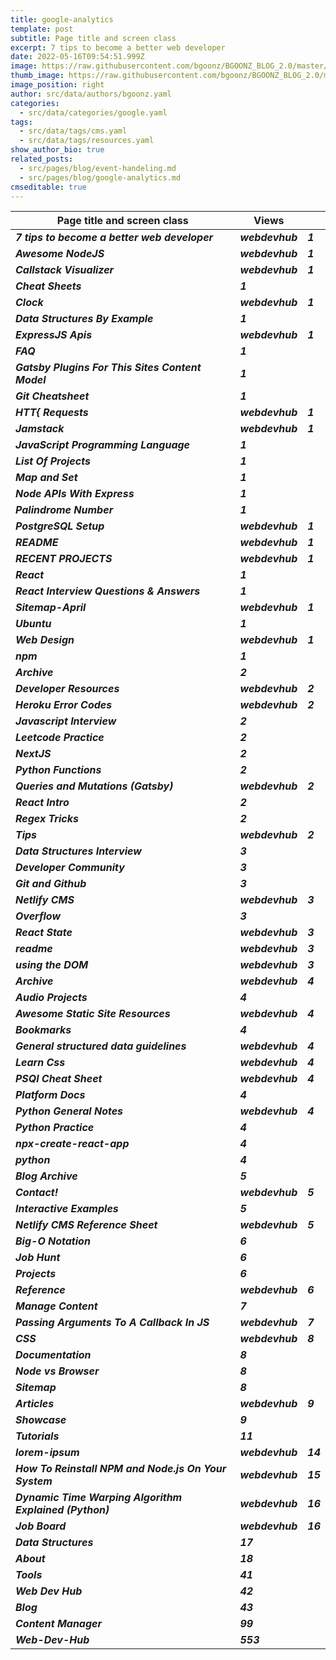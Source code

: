 ```yaml
---
title: google-analytics
template: post
subtitle: Page title and screen class
excerpt: 7 tips to become a better web developer
date: 2022-05-16T09:54:51.999Z
image: https://raw.githubusercontent.com/bgoonz/BGOONZ_BLOG_2.0/master/static/images/google-analytics.jpg?raw=true
thumb_image: https://raw.githubusercontent.com/bgoonz/BGOONZ_BLOG_2.0/master/static/images/google-analytics.jpg?raw=true
image_position: right
author: src/data/authors/bgoonz.yaml
categories:
  - src/data/categories/google.yaml
tags:
  - src/data/tags/cms.yaml
  - src/data/tags/resources.yaml
show_author_bio: true
related_posts:
  - src/pages/blog/event-handeling.md
  - src/pages/blog/google-analytics.md
cmseditable: true
---
```


| **Page title and screen class**                         | **Views**       |          |
| ------------------------------------------------------- | --------------- | -------- |
| **_7 tips to become a better web developer_**           | **_webdevhub_** | **_1_**  |
| **_Awesome NodeJS_**                                    | **_webdevhub_** | **_1_**  |
| **_Callstack Visualizer_**                              | **_webdevhub_** | **_1_**  |
| **_Cheat Sheets_**                                      | **_1_**         |          |
| **_Clock_**                                             | **_webdevhub_** | **_1_**  |
| **_Data Structures By Example_**                        | **_1_**         |          |
| **_ExpressJS Apis_**                                    | **_webdevhub_** | **_1_**  |
| **_FAQ_**                                               | **_1_**         |          |
| **_Gatsby Plugins For This Sites Content Model_**       | **_1_**         |          |
| **_Git Cheatsheet_**                                    | **_1_**         |          |
| **_HTT{ Requests_**                                     | **_webdevhub_** | **_1_**  |
| **_Jamstack_**                                          | **_webdevhub_** | **_1_**  |
| **_JavaScript Programming Language_**                   | **_1_**         |          |
| **_List Of Projects_**                                  | **_1_**         |          |
| **_Map and Set_**                                       | **_1_**         |          |
| **_Node APIs With Express_**                            | **_1_**         |          |
| **_Palindrome Number_**                                 | **_1_**         |          |
| **_PostgreSQL Setup_**                                  | **_webdevhub_** | **_1_**  |
| **_README_**                                            | **_webdevhub_** | **_1_**  |
| **_RECENT PROJECTS_**                                   | **_webdevhub_** | **_1_**  |
| **_React_**                                             | **_1_**         |          |
| **_React Interview Questions & Answers_**               | **_1_**         |          |
| **_Sitemap-April_**                                     | **_webdevhub_** | **_1_**  |
| **_Ubuntu_**                                            | **_1_**         |          |
| **_Web Design_**                                        | **_webdevhub_** | **_1_**  |
| **_npm_**                                               | **_1_**         |          |
| **_Archive_**                                           | **_2_**         |          |
| **_Developer Resources_**                               | **_webdevhub_** | **_2_**  |
| **_Heroku Error Codes_**                                | **_webdevhub_** | **_2_**  |
| **_Javascript Interview_**                              | **_2_**         |          |
| **_Leetcode Practice_**                                 | **_2_**         |          |
| **_NextJS_**                                            | **_2_**         |          |
| **_Python Functions_**                                  | **_2_**         |          |
| **_Queries and Mutations (Gatsby)_**                    | **_webdevhub_** | **_2_**  |
| **_React Intro_**                                       | **_2_**         |          |
| **_Regex Tricks_**                                      | **_2_**         |          |
| **_Tips_**                                              | **_webdevhub_** | **_2_**  |
| **_Data Structures Interview_**                         | **_3_**         |          |
| **_Developer Community_**                               | **_3_**         |          |
| **_Git and Github_**                                    | **_3_**         |          |
| **_Netlify CMS_**                                       | **_webdevhub_** | **_3_**  |
| **_Overflow_**                                          | **_3_**         |          |
| **_React State_**                                       | **_webdevhub_** | **_3_**  |
| **_readme_**                                            | **_webdevhub_** | **_3_**  |
| **_using the DOM_**                                     | **_webdevhub_** | **_3_**  |
| **_Archive_**                                           | **_webdevhub_** | **_4_**  |
| **_Audio Projects_**                                    | **_4_**         |          |
| **_Awesome Static Site Resources_**                     | **_webdevhub_** | **_4_**  |
| **_Bookmarks_**                                         | **_4_**         |          |
| **_General structured data guidelines_**                | **_webdevhub_** | **_4_**  |
| **_Learn Css_**                                         | **_webdevhub_** | **_4_**  |
| **_PSQl Cheat Sheet_**                                  | **_webdevhub_** | **_4_**  |
| **_Platform Docs_**                                     | **_4_**         |          |
| **_Python General Notes_**                              | **_webdevhub_** | **_4_**  |
| **_Python Practice_**                                   | **_4_**         |          |
| **_npx-create-react-app_**                              | **_4_**         |          |
| **_python_**                                            | **_4_**         |          |
| **_Blog Archive_**                                      | **_5_**         |          |
| **_Contact!_**                                          | **_webdevhub_** | **_5_**  |
| **_Interactive Examples_**                              | **_5_**         |          |
| **_Netlify CMS Reference Sheet_**                       | **_webdevhub_** | **_5_**  |
| **_Big-O Notation_**                                    | **_6_**         |          |
| **_Job Hunt_**                                          | **_6_**         |          |
| **_Projects_**                                          | **_6_**         |          |
| **_Reference_**                                         | **_webdevhub_** | **_6_**  |
| **_Manage Content_**                                    | **_7_**         |          |
| **_Passing Arguments To A Callback In JS_**             | **_webdevhub_** | **_7_**  |
| **_CSS_**                                               | **_webdevhub_** | **_8_**  |
| **_Documentation_**                                     | **_8_**         |          |
| **_Node vs Browser_**                                   | **_8_**         |          |
| **_Sitemap_**                                           | **_8_**         |          |
| **_Articles_**                                          | **_webdevhub_** | **_9_**  |
| **_Showcase_**                                          | **_9_**         |          |
| **_Tutorials_**                                         | **_11_**        |          |
| **_lorem-ipsum_**                                       | **_webdevhub_** | **_14_** |
| **_How To Reinstall NPM and Node.js On Your System_**   | **_webdevhub_** | **_15_** |
| **_Dynamic Time Warping Algorithm Explained (Python)_** | **_webdevhub_** | **_16_** |
| **_Job Board_**                                         | **_webdevhub_** | **_16_** |
| **_Data Structures_**                                   | **_17_**        |          |
| **_About_**                                             | **_18_**        |          |
| **_Tools_**                                             | **_41_**        |          |
| **_Web Dev Hub_**                                       | **_42_**        |          |
| **_Blog_**                                              | **_43_**        |          |
| **_Content Manager_**                                   | **_99_**        |          |
| **_Web-Dev-Hub_**                                       | **_553_**       |          |
